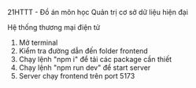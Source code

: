 21HTTT - Đồ án môn học Quản trị cơ sở dữ liệu hiện đại 

Hệ thống thương mại điện tử

1. Mở terminal
2. Kiểm tra đường dẫn đến folder frontend
3. Chạy lệnh "npm i" để tải các package cần thiết
4. Chạy lệnh "npm run dev" để start server
5. Server chạy frontend trên port 5173
